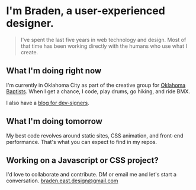 # I'm Braden, a user-experienced designer.
> I've spent the last five years in web technology and design. Most of that time has been working directly with the humans who use what I create.


## What I'm doing right now
I'm currently in Oklahoma City as part of the creative group for [Oklahoma Baptists](https://oklahomabaptists.org). When I get a chance, I code, play drums, go hiking, and ride BMX.

I also have a [blog for dev-signers](https://bradeneast.com/blog).


## What I'm doing tomorrow
My best code revolves around static sites, CSS animation, and front-end performance. That's what you can expect to find in my repos.


## Working on a Javascript or CSS project?
I'd love to collaborate and contribute. DM or email me and let's start a conversation.
[braden.east.design@gmail.com](mailto:braden.east.design@gmail.com)

